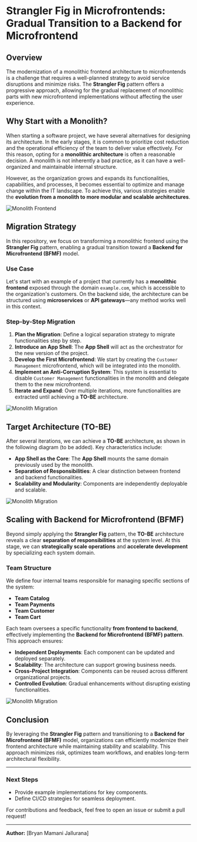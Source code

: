 # Strangler Fig in Microfrontends: Gradual Transition to a Backend for Microfrontend

## Overview
The modernization of a monolithic frontend architecture to microfrontends is a challenge that requires a well-planned strategy to avoid service disruptions and minimize risks. The **Strangler Fig** pattern offers a progressive approach, allowing for the gradual replacement of monolithic parts with new microfrontend implementations without affecting the user experience.

## Why Start with a Monolith?
When starting a software project, we have several alternatives for designing its architecture. In the early stages, it is common to prioritize cost reduction and the operational efficiency of the team to deliver value effectively. For this reason, opting for a **monolithic architecture** is often a reasonable decision. A monolith is not inherently a bad practice, as it can have a well-organized and maintainable internal structure.

However, as the organization grows and expands its functionalities, capabilities, and processes, it becomes essential to optimize and manage change within the IT landscape. To achieve this, various strategies enable the **evolution from a monolith to more modular and scalable architectures**.

![Monolith Frontend](./images/Strangler_Fig_Monolith_1.png)

## Migration Strategy
In this repository, we focus on transforming a monolithic frontend using the **Strangler Fig** pattern, enabling a gradual transition toward a **Backend for Microfrontend (BFMF)** model.

### Use Case
Let's start with an example of a project that currently has a **monolithic frontend** exposed through the domain `example.com`, which is accessible to the organization's customers. On the backend side, the architecture can be structured using **microservices** or **API gateways**—any method works well in this context.

### Step-by-Step Migration
1. **Plan the Migration**: Define a logical separation strategy to migrate functionalities step by step.
2. **Introduce an App Shell**: The **App Shell** will act as the orchestrator for the new version of the project.
3. **Develop the First Microfrontend**: We start by creating the `Customer Management` microfrontend, which will be integrated into the monolith.
4. **Implement an Anti-Corruption System**: This system is essential to disable `Customer Management` functionalities in the monolith and delegate them to the new microfrontend.
5. **Iterate and Expand**: Over multiple iterations, more functionalities are extracted until achieving a **TO-BE** architecture.

![Monolith Migration](./images/Strangler_Fig_ACL_1.png)

## Target Architecture (TO-BE)
After several iterations, we can achieve a **TO-BE** architecture, as shown in the following diagram (to be added). Key characteristics include:
- **App Shell as the Core**: The **App Shell** mounts the same domain previously used by the monolith.
- **Separation of Responsibilities**: A clear distinction between frontend and backend functionalities.
- **Scalability and Modularity**: Components are independently deployable and scalable.

![Monolith Migration](./images/Strangler_Fig_To_Be_1.png)

## Scaling with Backend for Microfrontend (BFMF)
Beyond simply applying the **Strangler Fig** pattern, the **TO-BE** architecture reveals a clear **separation of responsibilities** at the system level. At this stage, we can **strategically scale operations** and **accelerate development** by specializing each system domain.

### Team Structure
We define four internal teams responsible for managing specific sections of the system:
- **Team Catalog**
- **Team Payments**
- **Team Customer**
- **Team Cart**

Each team oversees a specific functionality **from frontend to backend**, effectively implementing the **Backend for Microfrontend (BFMF) pattern**. This approach ensures:
- **Independent Deployments**: Each component can be updated and deployed separately.
- **Scalability**: The architecture can support growing business needs.
- **Cross-Project Integration**: Components can be reused across different organizational projects.
- **Controlled Evolution**: Gradual enhancements without disrupting existing functionalities.

![Monolith Migration](./images/Strangler_Fig_To_Be_BFMF_1.png)

## Conclusion
By leveraging the **Strangler Fig** pattern and transitioning to a **Backend for Microfrontend (BFMF)** model, organizations can efficiently modernize their frontend architecture while maintaining stability and scalability. This approach minimizes risk, optimizes team workflows, and enables long-term architectural flexibility.

---

### Next Steps
- Provide example implementations for key components.
- Define CI/CD strategies for seamless deployment.

For contributions and feedback, feel free to open an issue or submit a pull request!

---

**Author:** [Bryan Mamani Jallurana]  